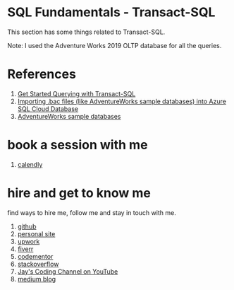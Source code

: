 # SQL Fundamentals - Transact-SQL

This section has some things related to Transact-SQL.

Note: I used the Adventure Works 2019 OLTP database for all the queries. 

# References

1. [Get Started Querying with Transact-SQL](https://learn.microsoft.com/en-us/training/paths/get-started-querying-with-transact-sql/)
1. [Importing .bac files (like AdventureWorks sample databases) into Azure SQL Cloud Database](https://medium.com/projectwt/importing-bac-files-like-adventureworks-sample-databases-into-azure-sql-cloud-database-cfec1c3b2d64)
1. [AdventureWorks sample databases](https://learn.microsoft.com/en-us/sql/samples/adventureworks-install-configure)

# book a session with me

1. [calendly](https://calendly.com/jaycodingtutor/30min)

# hire and get to know me

find ways to hire me, follow me and stay in touch with me.

1. [github](https://github.com/Jay-study-nildana)
1. [personal site](https://thechalakas.com)
1. [upwork](https://www.upwork.com/fl/vijayasimhabr)
1. [fiverr](https://www.fiverr.com/jay_codeguy)
1. [codementor](https://www.codementor.io/@vijayasimhabr)
1. [stackoverflow](https://stackoverflow.com/users/5338888/jay)
1. [Jay's Coding Channel on YouTube](https://www.youtube.com/channel/UCJJVulg4J7POMdX0veuacXw/)
1. [medium blog](https://medium.com/@vijayasimhabr)